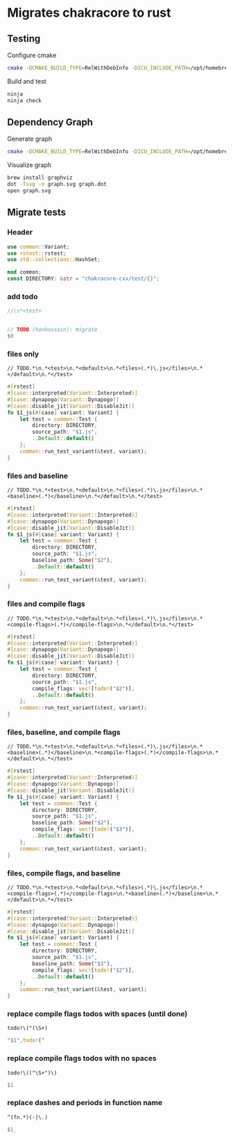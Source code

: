 # Migrates chakracore to rust

## Testing
Configure cmake
```sh
cmake -DCMAKE_BUILD_TYPE=RelWithDebInfo -DICU_INCLUDE_PATH=/opt/homebrew/opt/icu4c/include -DDISABLE_JIT=ON -GNinja -DCMAKE_CXX_COMPILER=clang++ -DCMAKE_C_COMPILER=clang ..
```

Build and test
```sh
ninja
ninja check
```

## Dependency Graph
Generate graph
```sh
cmake -DCMAKE_BUILD_TYPE=RelWithDebInfo -DICU_INCLUDE_PATH=/opt/homebrew/opt/icu4c/include -DDISABLE_JIT=ON -GNinja -DCMAKE_CXX_COMPILER=clang++ -DCMAKE_C_COMPILER=clang --graphviz=graph.dot ..
```

Visualize graph
```sh
brew install graphviz
dot -Tsvg -o graph.svg graph.dot
open graph.svg
```

## Migrate tests
### Header
```rust
use common::Variant;
use rstest::rstest;
use std::collections::HashSet;

mod common;
const DIRECTORY: &str = "chakracore-cxx/test/{}";
```

### add todo
```rust
//\s*<test>
```

```rust

// TODO (hanhossain): migrate
$0
```

### files only
```re
// TODO.*\n.*<test>\n.*<default>\n.*<files>(.*)\.js</files>\n.*</default>\n.*</test>
```

```rust
#[rstest]
#[case::interpreted(Variant::Interpreted)]
#[case::dynapogo(Variant::Dynapogo)]
#[case::disable_jit(Variant::DisableJit)]
fn $1_js(#[case] variant: Variant) {
    let test = common::Test {
        directory: DIRECTORY,
        source_path: "$1.js",
        ..Default::default()
    };
    common::run_test_variant(&test, variant);
}
```

### files and baseline
```re
// TODO.*\n.*<test>\n.*<default>\n.*<files>(.*)\.js</files>\n.*<baseline>(.*)</baseline>\n.*</default>\n.*</test>
```

```rust
#[rstest]
#[case::interpreted(Variant::Interpreted)]
#[case::dynapogo(Variant::Dynapogo)]
#[case::disable_jit(Variant::DisableJit)]
fn $1_js(#[case] variant: Variant) {
    let test = common::Test {
        directory: DIRECTORY,
        source_path: "$1.js",
        baseline_path: Some("$2"),
        ..Default::default()
    };
    common::run_test_variant(&test, variant);
}
```

### files and compile flags
```re
// TODO.*\n.*<test>\n.*<default>\n.*<files>(.*)\.js</files>\n.*<compile-flags>(.*)</compile-flags>\n.*</default>\n.*</test>
```

```rust
#[rstest]
#[case::interpreted(Variant::Interpreted)]
#[case::dynapogo(Variant::Dynapogo)]
#[case::disable_jit(Variant::DisableJit)]
fn $1_js(#[case] variant: Variant) {
    let test = common::Test {
        directory: DIRECTORY,
        source_path: "$1.js",
        compile_flags: vec![todo!("$2")],
        ..Default::default()
    };
    common::run_test_variant(&test, variant);
}
```

### files, baseline, and compile flags
```re
// TODO.*\n.*<test>\n.*<default>\n.*<files>(.*)\.js</files>\n.*<baseline>(.*)</baseline>\n.*<compile-flags>(.*)</compile-flags>\n.*</default>\n.*</test>
```

```rust
#[rstest]
#[case::interpreted(Variant::Interpreted)]
#[case::dynapogo(Variant::Dynapogo)]
#[case::disable_jit(Variant::DisableJit)]
fn $1_js(#[case] variant: Variant) {
    let test = common::Test {
        directory: DIRECTORY,
        source_path: "$1.js",
        baseline_path: Some("$2"),
        compile_flags: vec![todo!("$3")],
        ..Default::default()
    };
    common::run_test_variant(&test, variant);
}
```

### files, compile flags, and baseline
```re
// TODO.*\n.*<test>\n.*<default>\n.*<files>(.*)\.js</files>\n.*<compile-flags>(.*)</compile-flags>\n.*<baseline>(.*)</baseline>\n.*</default>\n.*</test>
```

```rust
#[rstest]
#[case::interpreted(Variant::Interpreted)]
#[case::dynapogo(Variant::Dynapogo)]
#[case::disable_jit(Variant::DisableJit)]
fn $1_js(#[case] variant: Variant) {
    let test = common::Test {
        directory: DIRECTORY,
        source_path: "$1.js",
        baseline_path: Some("$3"),
        compile_flags: vec![todo!("$2")],
        ..Default::default()
    };
    common::run_test_variant(&test, variant);
}
```

### replace compile flags todos with spaces (until done)
```re
todo!\("(\S+) 
```

```rust
"$1",todo!("
```

### replace compile flags todos with no spaces
```re
todo!\(("\S+")\)
```

```rust
$1
```

### replace dashes and periods in function name
```re
^(fn.*)(-|\.)
```

```rust
$1_
```
